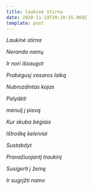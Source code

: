 ```yaml
---
title: laukinė stirna
date: 2020-11-19T20:28:55.969Z
template: post
---
```

*Laukinė stirna* 

*Neranda namų* 

*Ir nori išsaugot*

*Prabėgusį vasaros laiką*

*Nubrozdintas kojas* 

*Palydėti*

*mėnulį į pievą* 

*Kur skuba bėgiais* 

*Ištroškę keleiviai*

*Sustabdyt*

*Pravažiuojantį traukinį*

*Susigerti į žemę* 

*Ir sugrįžti namo*